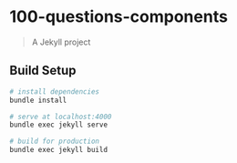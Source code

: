 # 100-questions-components

> A Jekyll project

## Build Setup

``` bash
# install dependencies
bundle install

# serve at localhost:4000
bundle exec jekyll serve

# build for production
bundle exec jekyll build

```
